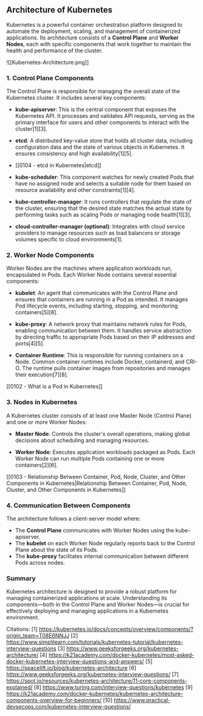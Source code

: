## Architecture of Kubernetes

Kubernetes is a powerful container orchestration platform designed to automate the deployment, scaling, and management of containerized applications. Its architecture consists of a **Control Plane** and **Worker Nodes**, each with specific components that work together to maintain the health and performance of the cluster.

![[Kubernetes-Architecture.png]]

### 1. Control Plane Components

The Control Plane is responsible for managing the overall state of the Kubernetes cluster. It includes several key components:

- **kube-apiserver**: This is the central component that exposes the Kubernetes API. It processes and validates API requests, serving as the primary interface for users and other components to interact with the cluster[1][3].

- **etcd**: A distributed key-value store that holds all cluster data, including configuration data and the state of various objects in Kubernetes. It ensures consistency and high availability[1][5].
- [[0104 - etcd in Kubernetes|etcd]]

- **kube-scheduler**: This component watches for newly created Pods that have no assigned node and selects a suitable node for them based on resource availability and other constraints[1][4].

- **kube-controller-manager**: It runs controllers that regulate the state of the cluster, ensuring that the desired state matches the actual state by performing tasks such as scaling Pods or managing node health[1][3].

- **cloud-controller-manager (optional)**: Integrates with cloud service providers to manage resources such as load balancers or storage volumes specific to cloud environments[1].

### 2. Worker Node Components

Worker Nodes are the machines where application workloads run, encapsulated in Pods. Each Worker Node contains several essential components:

- **kubelet**: An agent that communicates with the Control Plane and ensures that containers are running in a Pod as intended. It manages Pod lifecycle events, including starting, stopping, and monitoring containers[5][8].

- **kube-proxy**: A network proxy that maintains network rules for Pods, enabling communication between them. It handles service abstraction by directing traffic to appropriate Pods based on their IP addresses and ports[4][5].

- **Container Runtime**: This is responsible for running containers on a Node. Common container runtimes include Docker, containerd, and CRI-O. The runtime pulls container images from repositories and manages their execution[7][8].

[[0102 - What is a Pod in Kubernetes]]
### 3. Nodes in Kubernetes

A Kubernetes cluster consists of at least one Master Node (Control Plane) and one or more Worker Nodes:

- **Master Node**: Controls the cluster's overall operations, making global decisions about scheduling and managing resources.

- **Worker Node**: Executes application workloads packaged as Pods. Each Worker Node can run multiple Pods containing one or more containers[2][6].

[[0103 - Relationship Between Container, Pod, Node, Cluster, and Other Components in Kubernetes|Relationship Between Container, Pod, Node, Cluster, and Other Components in Kubernetes]]
### 4. Communication Between Components

The architecture follows a client-server model where:

- The **Control Plane** communicates with Worker Nodes using the kube-apiserver.
- The **kubelet** on each Worker Node regularly reports back to the Control Plane about the state of its Pods.
- The **kube-proxy** facilitates internal communication between different Pods across nodes.

### Summary

Kubernetes architecture is designed to provide a robust platform for managing containerized applications at scale. Understanding its components—both in the Control Plane and Worker Nodes—is crucial for effectively deploying and managing applications in a Kubernetes environment.

Citations:
[1] https://kubernetes.io/docs/concepts/overview/components/?origin_team=T08E6NNJJ
[2] https://www.simplilearn.com/tutorials/kubernetes-tutorial/kubernetes-interview-questions
[3] https://www.geeksforgeeks.org/kubernetes-architecture/
[4] https://k21academy.com/docker-kubernetes/most-asked-docker-kubernetes-interview-questions-and-answers/
[5] https://spacelift.io/blog/kubernetes-architecture
[6] https://www.geeksforgeeks.org/kubernetes-interview-questions/
[7] https://spot.io/resources/kubernetes-architecture/11-core-components-explained/
[8] https://www.turing.com/interview-questions/kubernetes
[9] https://k21academy.com/docker-kubernetes/kubernetes-architecture-components-overview-for-beginners/
[10] https://www.practical-devsecops.com/kubernetes-interview-questions/